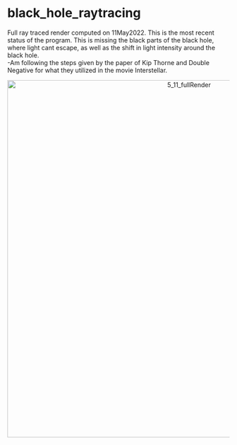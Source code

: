 # black_hole_raytracing

Full ray traced render computed on 11May2022. This is the most recent status of the program. This is missing the black parts of the black hole, where light cant escape, as well as the shift in light intensity around the black hole.  
-Am following the steps given by the paper of Kip Thorne and Double Negative for what they utilized in the movie Interstellar.


<p align="center">
<img width="808" alt="5_11_fullRender" src="https://user-images.githubusercontent.com/37377528/167829270-6630fd0d-44db-4226-9558-6b28f072eaf4.png">
</p>

